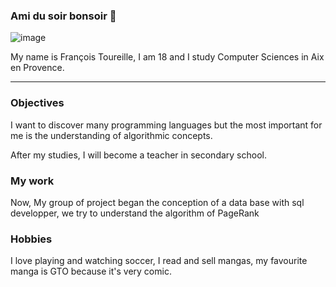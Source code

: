 ### Ami du soir bonsoir 👋
![image](https://i.ytimg.com/vi/ROk8T6lKgAE/hqdefault.jpg)

My name is François Toureille, I am 18 and I study Computer Sciences in Aix en Provence.
***
### Objectives
I want to discover many programming languages but the most important for me is the understanding of algorithmic concepts.

After my studies, I will become a teacher in secondary school.
### My work
Now, My group of project began the conception of a data base with sql developper, we try to understand the algorithm of PageRank
### Hobbies
I love playing and watching soccer, I read and sell mangas, my favourite manga is GTO because it's very comic.
<!--
**FrancoisToureille/FrancoisToureille** is a ✨ _special_ ✨ repository because its `README.md` (this file) appears on your GitHub profile.

Here are some ideas to get you started:

- 🔭 I’m currently working on ...
- 🌱 I’m currently learning ...
- 👯 I’m looking to collaborate on ...
- 🤔 I’m looking for help with ...
- 💬 Ask me about ...
- 📫 How to reach me: ...
- 😄 Pronouns: ...
- ⚡ Fun fact: ...
-->
